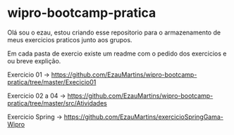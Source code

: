 # wipro-bootcamp-pratica

 
  Olá sou o ezau, estou criando esse repositorio para o armazenamento de meus exercicios praticos junto aos grupos.
  
  Em cada pasta de exercio existe um readme com o pedido dos exercicios e ou breve explição.
  
  Exercicio 01 -> https://github.com/EzauMartins/wipro-bootcamp-pratica/tree/master/Execicio01
  
  Exercicio 02 a 04 -> https://github.com/EzauMartins/wipro-bootcamp-pratica/tree/master/src/Atividades
  
  Exercicio Spring -> https://github.com/EzauMartins/exercicioSpringGama-Wipro
 

